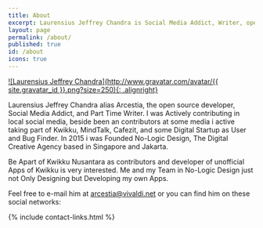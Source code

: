 ```yaml
---
title: About
excerpt: Laurensius Jeffrey Chandra is Social Media Addict, Writer, open source developer.
layout: page
permalink: /about/
published: true
id: /about
icons: true
---
```


[![Laurensius Jeffrey Chandra](http://www.gravatar.com/avatar/{{ site.gravatar_id }}.png?size=250){: .alignright}](https://github.com/arcestia/arcestia.github.io/blob/master/assets/img/headshot.jpg)

Laurensius Jeffrey Chandra alias Arcestia, the open source developer, Social Media Addict, and Part Time Writer.
I was Actively contributing in local social media, beside been an contributors at some media i active taking part
of Kwikku, MindTalk, Cafezit, and some Digital Startup as User and Bug Finder.
In 2015 i was Founded No-Logic Design, The Digital Creative Agency based in Singapore and Jakarta.

Be Apart of Kwikku Nusantara as contributors and developer of unofficial Apps of Kwikku is very interested.
Me and my Team in No-Logic Design just not Only Designing but Developing my own Apps. 

Feel free to e-mail him at <arcestia@vivaldi.net> or you can find him on these social networks:

{% include contact-links.html %}
